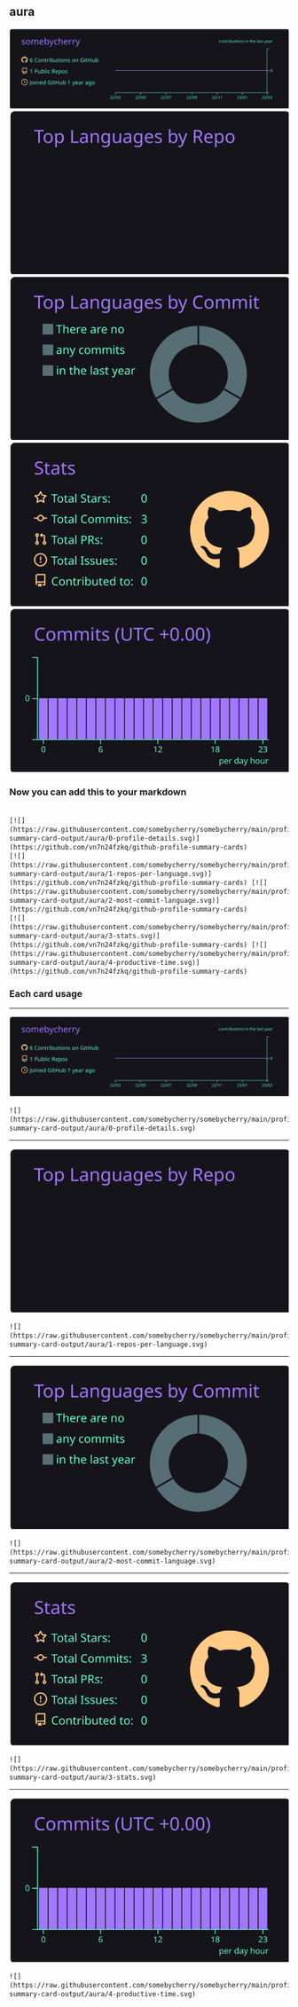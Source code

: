 ## aura

[![](./0-profile-details.svg)](https://github.com/vn7n24fzkq/github-profile-summary-cards)
[![](./1-repos-per-language.svg)](https://github.com/vn7n24fzkq/github-profile-summary-cards) [![](./2-most-commit-language.svg)](https://github.com/vn7n24fzkq/github-profile-summary-cards)
[![](./3-stats.svg)](https://github.com/vn7n24fzkq/github-profile-summary-cards) [![](./4-productive-time.svg)](https://github.com/vn7n24fzkq/github-profile-summary-cards)
### Now you can add this to your markdown
```

[![](https://raw.githubusercontent.com/somebycherry/somebycherry/main/profile-summary-card-output/aura/0-profile-details.svg)](https://github.com/vn7n24fzkq/github-profile-summary-cards)
[![](https://raw.githubusercontent.com/somebycherry/somebycherry/main/profile-summary-card-output/aura/1-repos-per-language.svg)](https://github.com/vn7n24fzkq/github-profile-summary-cards) [![](https://raw.githubusercontent.com/somebycherry/somebycherry/main/profile-summary-card-output/aura/2-most-commit-language.svg)](https://github.com/vn7n24fzkq/github-profile-summary-cards)
[![](https://raw.githubusercontent.com/somebycherry/somebycherry/main/profile-summary-card-output/aura/3-stats.svg)](https://github.com/vn7n24fzkq/github-profile-summary-cards) [![](https://raw.githubusercontent.com/somebycherry/somebycherry/main/profile-summary-card-output/aura/4-productive-time.svg)](https://github.com/vn7n24fzkq/github-profile-summary-cards)

```

### Each card usage
---

![](./0-profile-details.svg)

```
![](https://raw.githubusercontent.com/somebycherry/somebycherry/main/profile-summary-card-output/aura/0-profile-details.svg)
```

    

---

![](./1-repos-per-language.svg)

```
![](https://raw.githubusercontent.com/somebycherry/somebycherry/main/profile-summary-card-output/aura/1-repos-per-language.svg)
```

    

---

![](./2-most-commit-language.svg)

```
![](https://raw.githubusercontent.com/somebycherry/somebycherry/main/profile-summary-card-output/aura/2-most-commit-language.svg)
```

    

---

![](./3-stats.svg)

```
![](https://raw.githubusercontent.com/somebycherry/somebycherry/main/profile-summary-card-output/aura/3-stats.svg)
```

    

---

![](./4-productive-time.svg)

```
![](https://raw.githubusercontent.com/somebycherry/somebycherry/main/profile-summary-card-output/aura/4-productive-time.svg)
```

    
